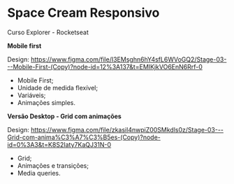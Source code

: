 # Space Cream Responsivo
Curso Explorer - Rocketseat

**Mobile first**

Design: https://www.figma.com/file/I3EMsghn6hY4sfL6WVoGQ2/Stage-03---Mobile-First-(Copy)?node-id=12%3A137&t=EMIKjkVO6EnN6Rrf-0

- Mobile First;
- Unidade de medida flexível;
- Variáveis;
- Animações simples.

**Versão Desktop - Grid com animações**

Design: https://www.figma.com/file/zkasil4nwpiZ00SMkdls0z/Stage-03---Grid-com-anima%C3%A7%C3%B5es-(Copy)?node-id=0%3A3&t=K8S2Iaty7KaQJ31N-0

- Grid;
- Animações e transições;
- Media queries.
